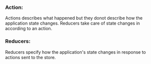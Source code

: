 ### Action:
 Actions describes what happened but they donot describe how the application state changes. Reducers take care of state changes
 in according to an action.

### Reducers:
  Reducers specify how the application's state changes in response to actions sent to the store.
